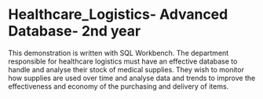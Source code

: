 # Healthcare_Logistics- Advanced Database- 2nd year
 This demonstration is written with SQL Workbench. The department responsible for healthcare logistics must have an effective database to handle and analyse their stock of medical supplies. They wish to monitor how supplies are used over time and analyse data and trends to improve the effectiveness and economy of the purchasing and delivery of items. 
